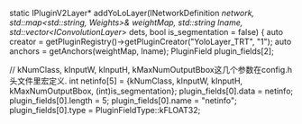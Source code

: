 static IPluginV2Layer* addYoLoLayer(INetworkDefinition *network, std::map<std::string, Weights>& weightMap, std::string lname, std::vector<IConvolutionLayer*> dets, bool is_segmentation = false) {
  auto creator = getPluginRegistry()->getPluginCreator("YoloLayer_TRT", "1");
  auto anchors = getAnchors(weightMap, lname);
  PluginField plugin_fields[2];

  // kNumClass, kInputW, kInputH, kMaxNumOutputBbox这几个参数在config.h头文件里宏定义.
  int netinfo[5] = {kNumClass, kInputW, kInputH, kMaxNumOutputBbox, (int)is_segmentation};
  plugin_fields[0].data = netinfo;
  plugin_fields[0].length = 5;
  plugin_fields[0].name = "netinfo";
  plugin_fields[0].type = PluginFieldType::kFLOAT32;
